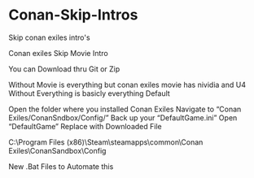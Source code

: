 # Conan-Skip-Intros
Skip conan exiles intro's


Conan exiles Skip Movie Intro

You can Download thru Git or Zip


Without Movie is everything but conan exiles movie has nividia and U4
Without Everything is basicly everything
Default


Open the folder where you installed Conan Exiles
Navigate to “Conan Exiles/ConanSndbox/Config/”
Back up your “DefaultGame.ini”
Open “DefaultGame”
Replace with Downloaded File



C:\Program Files (x86)\Steam\steamapps\common\Conan Exiles\ConanSandbox\Config


New .Bat Files to Automate this 
